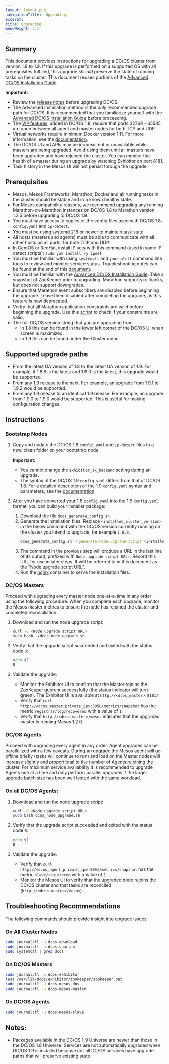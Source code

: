 ```yaml
---
layout: layout.pug
navigationTitle:  Upgrading
excerpt:
title: Upgrading
menuWeight: 3.1
---
```


## Summary

This document provides instructions for upgrading a DC/OS cluster from version 1.8 to 1.9. If this upgrade is performed on a supported OS with all prerequisites fulfilled, this upgrade _should_ preserve the state of running tasks on the cluster.  This document reuses portions of the [Advanced DC/OS Installation Guide][advanced-install].

**Important:**

- Review the [release notes](https://dcos.io/releases/) before upgrading DC/OS.
- The Advanced Installation method is the _only_ recommended upgrade path for DC/OS. It is recommended that you familiarize yourself with the [Advanced DC/OS Installation Guide][advanced-install] before proceeding.
- The [VIP features](/1.9/networking/load-balancing-vips/virtual-ip-addresses/), added in DC/OS 1.8, require that ports 32768 - 65535 are open between all agent and master nodes for both TCP and UDP.
- Virtual networks require minimum Docker version 1.11. For more information, see the [documentation](/1.9/networking/virtual-networks/).
- The DC/OS UI and APIs may be inconsistent or unavailable while masters are being upgraded. Avoid using them until all masters have been upgraded and have rejoined the cluster. You can monitor the health of a master during an upgrade by watching Exhibitor on port 8181.
- Task history in the Mesos UI will not persist through the upgrade.

## Prerequisites

- Mesos, Mesos Frameworks, Marathon, Docker and all running tasks in the cluster should be stable and in a known healthy state.
- For Mesos compatibility reasons, we recommend upgrading any running Marathon-on-Marathon instances on DC/OS 1.8 to Marathon version 1.3.5 before upgrading to DC/OS 1.9.
- You must have access to copies of the config files used with DC/OS 1.8: `config.yaml` and `ip-detect`.
- You must be using systemd 218 or newer to maintain task state.
- All hosts (masters and agents) must be able to communicate with all other hosts on all ports, for both TCP and UDP.
- In CentOS or RedHat, install IP sets with this command (used in some IP detect scripts): `sudo yum install -y ipset`
- You must be familiar with using `systemctl` and `journalctl` command line tools to review and monitor service status. Troubleshooting notes can be found at the end of this [document](#troubleshooting).
- You must be familiar with the [Advanced DC/OS Installation Guide][advanced-install].
Take a snapshot of ZooKeeper prior to upgrading. Marathon supports rollbacks, but does not support downgrades.
- Ensure that Marathon event subscribers are disabled before beginning the upgrade. Leave them disabled after completing the upgrade, as this feature is now deprecated.
- Verify that all Marathon application constraints are valid before beginning the upgrade.  Use this [script](https://github.com/mesosphere/public-support-tools/blob/master/check-constraints.py) to check if your constraints are valid.
- The full DC/OS version string that you are upgrading from.
  - In 1.8 this can be found in the lower left corner of the DC/OS UI when screen is maximized.
  - In 1.9 this can be found under the Cluster menu.

## Supported upgrade paths

- From the latest GA version of 1.8 to the latest GA version of 1.9. For example, if 1.8.8 is the latest and 1.9.0 is the latest, this upgrade would be supported.
- From any 1.9 release to the next. For example, an upgrade from 1.9.1 to 1.9.2 would be supported.
- From any 1.9 release to an identical 1.9 release. For example, an upgrade from 1.9.0 to 1.9.0 would be supported. This is useful for making configuration changes.

## Instructions

### Bootstrap Nodes

1.  Copy and update the DC/OS 1.8 `config.yaml` and `ip-detect` files to a new, clean folder on your bootstrap node.

    **Important:**

    *  You cannot change the `exhibitor_zk_backend` setting during an upgrade.
    *  The syntax of the DC/OS 1.9 `config.yaml` differs from that of DC/OS 1.8. For a detailed description of the 1.9 `config.yaml` syntax and parameters, see the [documentation](/1.9/installing/oss/custom/configuration/configuration-parameters/).

1.  After you have converted your 1.8 `config.yaml` into the 1.9 `config.yaml` format, you can build your installer package:

    1.  Download the file `dcos_generate_config.sh`.
    1.  Generate the installation files. Replace `<installed_cluster_version>` in the below command with the DC/OS version currently running on the cluster you intend to upgrade, for example `1.8.8`.
        ```bash
        dcos_generate_config.sh --generate-node-upgrade-script <installed_cluster_version>
        ```
    1.  The command in the previous step will produce a URL in the last line of its output, prefixed with `Node upgrade script URL:`. Record this URL for use in later steps. It will be referred to in this document as the "Node upgrade script URL".
    1.  Run the [nginx][advanced-install] container to serve the installation files.

### DC/OS Masters

Proceed with upgrading every master node one-at-a-time in any order using the following procedure. When you complete each upgrade, monitor the Mesos master metrics to ensure the node has rejoined the cluster and completed reconciliation.

1.  Download and run the node upgrade script:

    ```bash
    curl -O <Node upgrade script URL>
    sudo bash ./dcos_node_upgrade.sh
    ```

1.  Verify that the upgrade script succeeded and exited with the status code `0`:
    ```bash
    echo $?
    0
    ```

1.  Validate the upgrade:

    - Monitor the Exhibitor UI to confirm that the Master rejoins the ZooKeeper quorum successfully (the status indicator will turn green).  The Exhibitor UI is available at `http://<dcos_master>:8181/`.
    - Verify that `curl http://<dcos_master_private_ip>:5050/metrics/snapshot` has the metric `registrar/log/recovered` with a value of `1`.
    - Verify that `http://<dcos_master>/mesos` indicates that the upgraded master is running Mesos 1.2.0.

### DC/OS Agents

Proceed with upgrading every agent in any order. Agent upgrades can be parallelized with a few caveats. During an upgrade the Mesos agent will go offline briefly (tasks will continue to run) and load on the Master nodes will increase slightly and proportional to the number of Agents rejoining the cluster. For maximum service availability it is recommended to upgrade Agents one at a time and only perform parallel upgrades if the larger upgrade batch size has been well tested with the same workload.

### On all DC/OS Agents:

1.  Download and run the node upgrade script:
    ```bash
    curl -O <Node upgrade script URL>
    sudo bash dcos_node_upgrade.sh
    ```

1.  Verify that the upgrade script succeeded and exited with the status code `0`:
    ```bash
    echo $?
    0
    ```

1.  Validate the upgrade:

    - Verify that `curl http://<dcos_agent_private_ip>:5051/metrics/snapshot` has the metric `slave/registered` with a value of `1`.
    - Monitor the Mesos UI to verify that the upgraded node rejoins the DC/OS cluster and that tasks are reconciled (`http://<dcos_master>/mesos`).

## <a name="troubleshooting"></a>Troubleshooting Recommendations

The following commands should provide insight into upgrade issues:

### On All Cluster Nodes

```bash
sudo journalctl -u dcos-download
sudo journalctl -u dcos-spartan
sudo systemctl | grep dcos
```

### On DC/OS Masters

```bash
sudo journalctl -u dcos-exhibitor
less /var/lib/dcos/exhibitor/zookeeper/zookeeper.out
sudo journalctl -u dcos-mesos-dns
sudo journalctl -u dcos-mesos-master
```

### On DC/OS Agents

```bash
sudo journalctl -u dcos-mesos-slave
```

## Notes:

- Packages available in the DC/OS 1.9 Universe are newer than those in the DC/OS 1.8 Universe. Services are not automatically upgraded when DC/OS 1.9 is installed because not all DC/OS services have upgrade paths that will preserve existing state.

[advanced-install]: /docs/1.9/installing/oss/custom/advanced/
